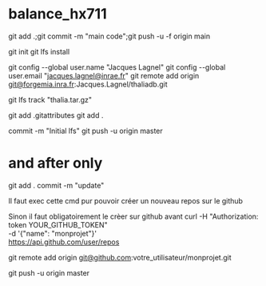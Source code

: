# balance_hx711


git add .;git commit -m "main code";git push -u -f origin main


git init
git lfs install

git config --global user.name "Jacques Lagnel"
git config --global user.email "jacques.lagnel@inrae.fr"
git remote add origin git@forgemia.inra.fr:Jacques.Lagnel/thaliadb.git

git lfs track "thalia.tar.gz"

git add .gitattributes
git add .

commit -m "Initial lfs"
git push -u origin master


# and after only

git add .
commit -m "update"

Il faut exec cette cmd pur pouvoir créer un nouveau repos sur le github

Sinon il faut obligatoirement le crèer sur github avant 
curl -H "Authorization: token YOUR_GITHUB_TOKEN" \
     -d '{"name": "monprojet"}' \
     https://api.github.com/user/repos

git remote add origin git@github.com:votre_utilisateur/monprojet.git


git push -u origin master



